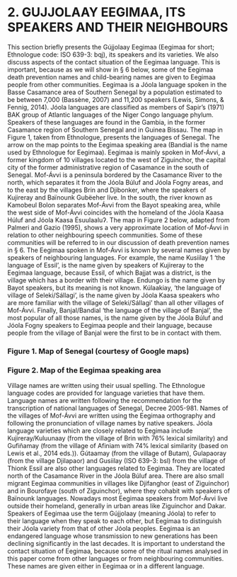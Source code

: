 <h1>2. GUJJOLAAY EEGIMAA, ITS SPEAKERS AND THEIR NEIGHBOURS</h1>

This section briefly presents the Gújjolaay Eegimaa (Eegimaa for short; Ethnologue code: ISO 639-3: bqj), its speakers and its varieties. We also discuss aspects of the contact situation of the Eegimaa language. This is important, because as we will show in § 6 below, some of the Eegimaa death prevention names and child-bearing names are given to Eegimaa people from other communities. Eegimaa is a Jóola language spoken in the Basse Casamance area of Southern Senegal by a population estimated to be between 7,000 (Bassène, 2007) and 11,200 speakers (Lewis, Simons, & Fennig, 2014). Jóola languages are classified as members of Sapir’s (1971) BAK group of Atlantic languages of the Niger Congo language phylum. Speakers of these languages are found in the Gambia, in the former Casamance region of Southern Senegal and in Guinea Bissau. The map in Figure 1, taken from Ethnologue, presents the languages of Senegal. The arrow on the map points to the Eegimaa speaking area (Bandial is the name used by Ethnologue for Eegimaa). Eegimaa is mainly spoken in Mof-Ávvi, a former kingdom of 10 villages located to the west of Ziguinchor, the capital city of the former administrative region of Casamance in the south of Senegal. Mof-Ávvi is a peninsula bordered by the Casamance River to the north, which separates it from the Jóola Búluf and Jóola Fogny areas, and to the east by the villages Brin and Djibonker, where the speakers of Kujireray and Baïnounk Gubëeher live. In the south, the river known as Kamobeul Bolon separates Mof-Ávvi from the Bayot speaking area, while the west side of Mof-Ávvi coincides with the homeland of the Jóola Kaasa Húluf and Jóola Kaasa Ésuulaaluʔ. The map in Figure 2 below, adapted from Palmeri and Gazio (1995), shows a very approximate location of Mof-Ávvi in relation to other neighbouring speech communities. Some of these communities will be referred to in our discussion of death prevention names in § 6. The Eegimaa spoken in Mof-Ávvi is known by several names given by speakers of neighbouring languages. For example, the name Kusiilay 1 ‘the language of Essil’, is the name given by speakers of Kujireray to the Eegimaa language, because Essil, of which Bajjat was a district, is the village which has a border with their village. Endungo is the name given by Bayot speakers, but its meaning is not known. Kúlaakiay, ‘the language of village of Seleki/Sállagi’, is the name given by Jóola Kaasa speakers who are more familiar with the village of Seleki/Sállagi’ than all other villages of Mof-Ávvi. Finally, Banjal/Bandial ‘the language of the village of Banjal’, the most popular of all those names, is the name given by the Jóola Búluf and Jóola Fogny speakers to Eegimaa people and their language, because people from the village of Banjal were the first to be in contact with them. 

<h3>Figure 1. Map of Senegal (courtesy of Google maps)</h3>

<h3>Figure 2. Map of the Eegimaa speaking area </h3>

Village names are written using their usual spelling. The Ethnologue language codes are provided for language varieties that have them. Language names are written following the recommendation for the transcription of national languages of Senegal, Decree 2005-981. Names of the villages of Mof-Ávvi are written using the Eegimaa orthography and following the pronunciation of village names by native speakers. Jóola language varieties which are closely related to Eegimaa include Kujireray/Kuluunaay (from the village of Brin with 76% lexical similarity) and Gufiñamay (from the village of Afiniam with 74% lexical similarity (based on Lewis et al., 2014 eds.)). Gútaamay (from the village of Butam), Gulapaoray (from the village Djilapaor) and Gusiilay (ISO 639-3: bsl) from the village of Thionk Essil are also other languages related to Eegimaa. They are located north of the Casamance River in the Jóola Búluf area. There are also small migrant Eegimaa communities in villages like Djifanghor (east of Ziguinchor) and in Bourofaye (south of Ziguinchor), where they cohabit with speakers of Baïnounk languages. Nowadays most Eegimaa speakers from Mof-Ávvi live outside their homeland, generally in urban areas like Ziguinchor and Dakar. Speakers of Eegimaa use the term Gújjolaay (meaning Jóola) to refer to their language when they speak to each other, but Eegimaa to distinguish their Jóola variety from that of other Jóola peoples. Eegimaa is an endangered language whose transmission to new generations has been declining significantly in the last decades. It is important to understand the contact situation of Eegimaa, because some of the ritual names analysed in this paper come from other languages or from neighbouring communities. These names are given either in Eegimaa or in a different language.
